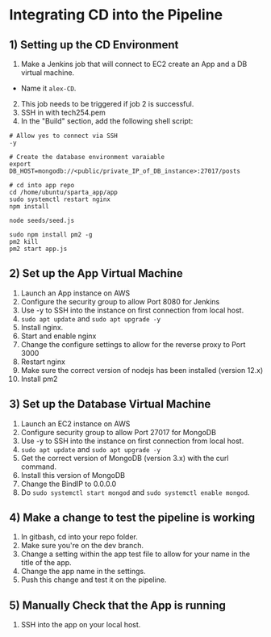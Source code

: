 # Integrating CD into the Pipeline

## 1) Setting up the CD Environment

1) Make a Jenkins job that will connect to EC2 create an App and a DB virtual machine.
- Name it `alex-CD`.
2) This job needs to be triggered if job 2 is successful.
3) SSH in with tech254.pem
4) In the "Build" section, add the following shell script:
````
# Allow yes to connect via SSH
-y

# Create the database environment varaiable
export DB_HOST=mongodb://<public/private_IP_of_DB_instance>:27017/posts

# cd into app repo
cd /home/ubuntu/sparta_app/app
sudo systemctl restart nginx
npm install

node seeds/seed.js

sudo npm install pm2 -g
pm2 kill
pm2 start app.js
````
## 2) Set up the App Virtual Machine

1) Launch an App instance on AWS
2) Configure the security group to allow Port 8080 for Jenkins
3) Use -y to SSH into the instance on first connection from local host.
4) `sudo apt update` and `sudo apt upgrade -y`
5) Install nginx.
6) Start and enable nginx
7) Change the configure settings to allow for the reverse proxy to Port 3000
8) Restart nginx
9) Make sure the correct version of nodejs has been installed (version 12.x)
10) Install pm2

## 3) Set up the Database Virtual Machine

1) Launch an EC2 instance on AWS
2) Configure security group to allow Port 27017 for MongoDB 
2) Use -y to SSH into the instance on first connection from local host.
3) `sudo apt update` and `sudo apt upgrade -y`
4) Get the correct version of MongoDB (version 3.x) with the curl command.
5) Install this version of MongoDB
6) Change the BindIP to 0.0.0.0
7) Do `sudo systemctl start mongod` and `sudo systemctl enable mongod`.

## 4) Make a change to test the pipeline is working

1) In gitbash, cd into your repo folder.
2) Make sure you're on the dev branch.
3) Change a setting within the app test file to allow for your name in the title of the app.
4) Change the app name in the settings.
5) Push this change and test it on the pipeline.

## 5) Manually Check that the App is running

1) SSH into the app on your local host.